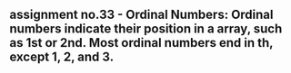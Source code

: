 ## assignment no.33 - Ordinal Numbers: Ordinal numbers indicate their position in a array, such as 1st or 2nd. Most ordinal numbers end in th, except 1, 2, and 3.
